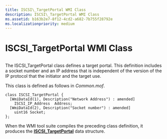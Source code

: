 ```yaml
---
title: ISCSI\_TargetPortal WMI Class
description: ISCSI\_TargetPortal WMI Class
ms.assetid: b163b2e7-8f12-4cd2-a682-7b755f28792e
ms.localizationpriority: medium
---
```


# ISCSI\_TargetPortal WMI Class


## <span id="ddk_iscsi_targetportal_wmi_class_kr"></span><span id="DDK_ISCSI_TARGETPORTAL_WMI_CLASS_KR"></span>


The ISCSI\_TargetPortal class defines a target portal. This definition includes a socket number and an IP address that is independent of the version of the IP protocol that the initiator and the target use.

This class is defined as follows in *Common.mof*.

```
class ISCSI_TargetPortal {
  [WmiDataId(1), Description("Network Address") : amended]
    ISCSI_IP_Address  Address;
  [WmiDataId(2), Description("Socket number") : amended]
    uint16 Socket;
};
```

When the WMI tool suite compiles the preceding class definition, it produces the [**ISCSI\_TargetPortal**](https://msdn.microsoft.com/library/windows/hardware/ff561574) data structure.

 

 





